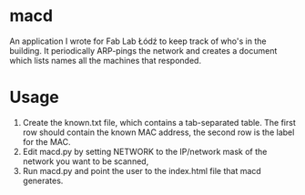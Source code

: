 macd
====

An application I wrote for Fab Lab Łódź to keep track of who's in the building.
It periodically ARP-pings the network and creates a document which lists names
all the machines that responded.

Usage
=====

1. Create the known.txt file, which contains a tab-separated table. The first
row should contain the known MAC address, the second row is the label for the
MAC.
2. Edit macd.py by setting NETWORK to the IP/network mask of the network you
want to be scanned,
3. Run macd.py and point the user to the index.html file that macd generates.
